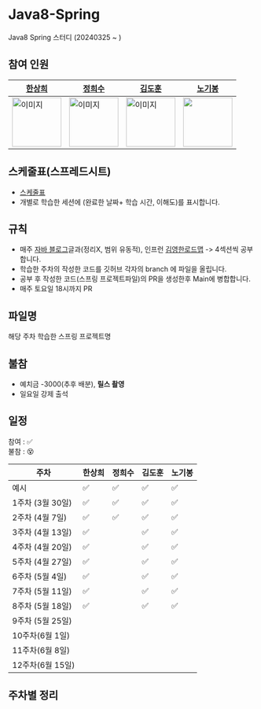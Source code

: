 # Java8-Spring
Java8 Spring 스터디 (20240325 ~ )


                
## 참여 인원 
| [한상희](https://github.com/tkdgml822)| [정희수](https://github.com/kingxeesu)| [김도훈](https://github.com/dohun1109?tab=following)| [노기봉](https://github.com/rohgibong)                                                        |
|---|---|---|---|
| <img src="https://avatars.githubusercontent.com/u/77792853?v=4" alt="이미지" width="100" height="100">| <img src="https://avatars.githubusercontent.com/u/112453560?v=4" alt="이미지" width="100" height="100"> | <img src="https://avatars.githubusercontent.com/u/108252423?v=4" alt="이미지" width="100" height="100"> | <img src="https://avatars.githubusercontent.com/u/119557561?v=4" width="100" height="100"> |

## 스케줄표(스프레드시트)
- [스케줄표](https://docs.google.com/spreadsheets/d/1EkloGQq8Qmft0oaqB-Hfl2q7viW28y_5TsPkbYpG2Zk/edit#gid=0)
- 개별로 학습한 세션에 (완료한 날짜+ 학습 시간, 이해도)를 표시합니다.


## 규칙
- 매주 [자바 블로그](https://inpa.tistory.com/)글과(정리X, 범위 유동적), 인프런 [김영한로드맵](https://www.inflearn.com/course/%EC%8A%A4%ED%94%84%EB%A7%81-%ED%95%B5%EC%8B%AC-%EC%9B%90%EB%A6%AC-%EA%B8%B0%EB%B3%B8%ED%8E%B8) -> 4섹션씩 공부합니다.
- 학습한 주차의 작성한 코드를 깃허브 각자의 branch 에 파일을 올립니다.
- 공부 후 작성한 코드(스프링 프로젝트파일)의 PR을 생성한후 Main에 병합합니다.
- 매주 토요일 18시까지 PR 


## 파일명
해당 주차 학습한 스프링 프로젝트명

## 불참
- 예치금 -3000(추후 배분), **릴스 촬영**
- 일요일 강제 출석
## 일정

참여 : ✅  
불참 : 😵  

| 주차           | 한상희 | 정희수 | 김도훈 | 노기봉 |
|--------------|----|---|---|---|
| 예시           | ✅  | ✅ | ✅ | ✅ |
| 1주차 (3월 30일) | ✅  | ✅ | ✅ | ✅ |  
| 2주차 (4월 7일)  | ✅  | ✅ | ✅ | ✅ | 
| 3주차 (4월 13일) | ✅  |  | ✅ | ✅ | 
| 4주차 (4월 20일) | ✅  |   | ✅  | ✅ | 
| 5주차 (4월 27일) | ✅  |   | ✅  | ✅ | 
| 6주차 (5월 4일)  | ✅  |   | ✅ | ✅ |  
| 7주차 (5월 11일) | ✅|   |  ✅| ✅|  
| 8주차 (5월 18일) | ✅ |   | ✅ | ✅ |  
| 9주차 (5월 25일) |    |   |   |   |  
| 10주차(6월 1일)  |    |   |   |   |   
| 11주차(6월 8일)  |    |   |   |   |  
| 12주차(6월 15일) |    |   |   |   |
## 주차별 정리


  
